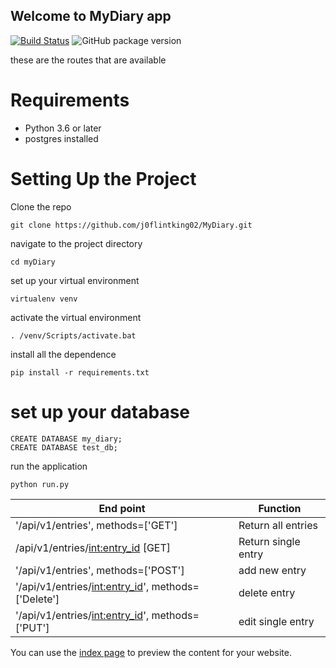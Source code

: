 ## Welcome to MyDiary app
[![Build Status](https://travis-ci.org/j0flintking02/MyDiary.svg?branch=api)](https://travis-ci.org/j0flintking02/MyDiary) ![GitHub package version](https://img.shields.io/github/package-json/v/badges/shields.svg)   

these are the routes that are available

# Requirements
   - Python 3.6 or later
   - postgres installed

# Setting Up the Project
Clone the repo
```
git clone https://github.com/j0flintking02/MyDiary.git
``` 
navigate to the project directory
```
cd myDiary
```
set up your virtual environment 
```
virtualenv venv
```
activate the virtual environment
```
. /venv/Scripts/activate.bat
``` 
install all the dependence
```
pip install -r requirements.txt
```
# set up your database
```postgresplsql
CREATE DATABASE my_diary;
CREATE DATABASE test_db;
```

run the application
```
python run.py
```

| End point                                            |   Function          |
|------------------------------------------------------|---------------------|
| '/api/v1/entries', methods=['GET']                   | Return all entries  |
| /api/v1/entries/<int:entry_id> [GET]                 | Return single entry |
| '/api/v1/entries', methods=['POST']                  | add new entry       |
| '/api/v1/entries/<int:entry_id>', methods=['Delete'] | delete entry        |
|'/api/v1/entries/<int:entry_id>', methods=['PUT']     | edit single entry   |
You can use the [index page](https://j0flintking02.github.io/MyDiary/) to  preview the content for your website.